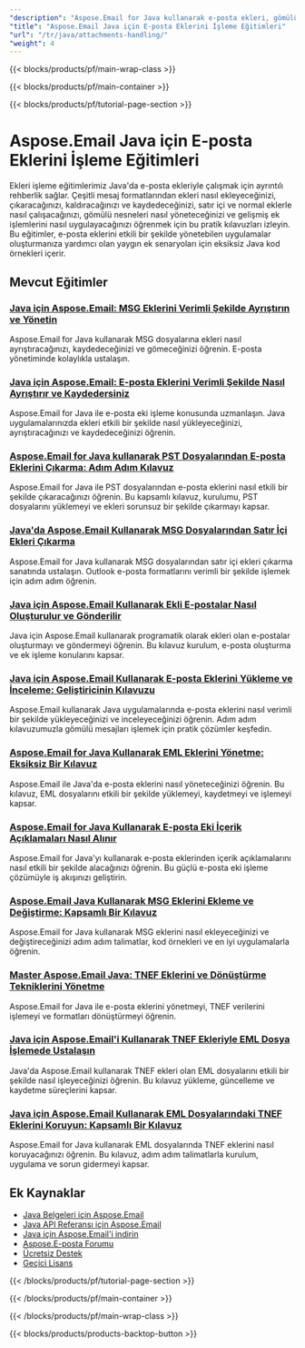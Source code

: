 ```yaml
---
"description": "Aspose.Email for Java kullanarak e-posta ekleri, gömülü nesneler ve dosya işlemleriyle çalışmaya yönelik adım adım eğitimler."
"title": "Aspose.Email Java için E-posta Eklerini İşleme Eğitimleri"
"url": "/tr/java/attachments-handling/"
"weight": 4
---
```


{{< blocks/products/pf/main-wrap-class >}}

{{< blocks/products/pf/main-container >}}

{{< blocks/products/pf/tutorial-page-section >}}
# Aspose.Email Java için E-posta Eklerini İşleme Eğitimleri

Ekleri işleme eğitimlerimiz Java'da e-posta ekleriyle çalışmak için ayrıntılı rehberlik sağlar. Çeşitli mesaj formatlarından ekleri nasıl ekleyeceğinizi, çıkaracağınızı, kaldıracağınızı ve kaydedeceğinizi, satır içi ve normal eklerle nasıl çalışacağınızı, gömülü nesneleri nasıl yöneteceğinizi ve gelişmiş ek işlemlerini nasıl uygulayacağınızı öğrenmek için bu pratik kılavuzları izleyin. Bu eğitimler, e-posta eklerini etkili bir şekilde yönetebilen uygulamalar oluşturmanıza yardımcı olan yaygın ek senaryoları için eksiksiz Java kod örnekleri içerir.

## Mevcut Eğitimler

### [Java için Aspose.Email: MSG Eklerini Verimli Şekilde Ayrıştırın ve Yönetin](./aspose-email-java-master-msg-attachments-parsing/)
Aspose.Email for Java kullanarak MSG dosyalarına ekleri nasıl ayrıştıracağınızı, kaydedeceğinizi ve gömeceğinizi öğrenin. E-posta yönetiminde kolaylıkla ustalaşın.

### [Java için Aspose.Email: E-posta Eklerini Verimli Şekilde Nasıl Ayrıştırır ve Kaydedersiniz](./aspose-email-java-parse-save-attachments/)
Aspose.Email for Java ile e-posta eki işleme konusunda uzmanlaşın. Java uygulamalarınızda ekleri etkili bir şekilde nasıl yükleyeceğinizi, ayrıştıracağınızı ve kaydedeceğinizi öğrenin.

### [Aspose.Email for Java kullanarak PST Dosyalarından E-posta Eklerini Çıkarma: Adım Adım Kılavuz](./extract-email-attachments-pst-aspose-java/)
Aspose.Email for Java ile PST dosyalarından e-posta eklerini nasıl etkili bir şekilde çıkaracağınızı öğrenin. Bu kapsamlı kılavuz, kurulumu, PST dosyalarını yüklemeyi ve ekleri sorunsuz bir şekilde çıkarmayı kapsar.

### [Java'da Aspose.Email Kullanarak MSG Dosyalarından Satır İçi Ekleri Çıkarma](./extract-inline-attachments-msg-files-java-aspose-email/)
Aspose.Email for Java kullanarak MSG dosyalarından satır içi ekleri çıkarma sanatında ustalaşın. Outlook e-posta formatlarını verimli bir şekilde işlemek için adım adım öğrenin.

### [Java için Aspose.Email Kullanarak Ekli E-postalar Nasıl Oluşturulur ve Gönderilir](./build-send-emails-attachments-aspose-email-java/)
Java için Aspose.Email kullanarak programatik olarak ekleri olan e-postalar oluşturmayı ve göndermeyi öğrenin. Bu kılavuz kurulum, e-posta oluşturma ve ek işleme konularını kapsar.

### [Java için Aspose.Email Kullanarak E-posta Eklerini Yükleme ve İnceleme: Geliştiricinin Kılavuzu](./aspose-email-java-load-inspect-attachments/)
Aspose.Email kullanarak Java uygulamalarında e-posta eklerini nasıl verimli bir şekilde yükleyeceğinizi ve inceleyeceğinizi öğrenin. Adım adım kılavuzumuzla gömülü mesajları işlemek için pratik çözümler keşfedin.

### [Aspose.Email for Java Kullanarak EML Eklerini Yönetme: Eksiksiz Bir Kılavuz](./manage-eml-attachments-aspose-email-java/)
Aspose.Email ile Java'da e-posta eklerini nasıl yöneteceğinizi öğrenin. Bu kılavuz, EML dosyalarını etkili bir şekilde yüklemeyi, kaydetmeyi ve işlemeyi kapsar.

### [Aspose.Email for Java Kullanarak E-posta Eki İçerik Açıklamaları Nasıl Alınır](./retrieve-email-attachment-content-descriptions-aspose-email-java/)
Aspose.Email for Java'yı kullanarak e-posta eklerinden içerik açıklamalarını nasıl etkili bir şekilde alacağınızı öğrenin. Bu güçlü e-posta eki işleme çözümüyle iş akışınızı geliştirin.

### [Aspose.Email Java Kullanarak MSG Eklerini Ekleme ve Değiştirme: Kapsamlı Bir Kılavuz](./mastering-attachment-manipulation-aspose-email-java/)
Aspose.Email for Java kullanarak MSG eklerini nasıl ekleyeceğinizi ve değiştireceğinizi adım adım talimatlar, kod örnekleri ve en iyi uygulamalarla öğrenin.

### [Master Aspose.Email Java: TNEF Eklerini ve Dönüştürme Tekniklerini Yönetme](./aspose-email-java-tnef-attachments-guide/)
Aspose.Email for Java ile e-posta eklerini yönetmeyi, TNEF verilerini işlemeyi ve formatları dönüştürmeyi öğrenin.

### [Java için Aspose.Email'i Kullanarak TNEF Ekleriyle EML Dosya İşlemede Ustalaşın](./aspose-email-java-eml-tnef-handling/)
Java'da Aspose.Email kullanarak TNEF ekleri olan EML dosyalarını etkili bir şekilde nasıl işleyeceğinizi öğrenin. Bu kılavuz yükleme, güncelleme ve kaydetme süreçlerini kapsar.

### [Java için Aspose.Email Kullanarak EML Dosyalarındaki TNEF Eklerini Koruyun: Kapsamlı Bir Kılavuz](./preserve-tnef-attachments-eml-aspose-email-java/)
Aspose.Email for Java kullanarak EML dosyalarında TNEF eklerini nasıl koruyacağınızı öğrenin. Bu kılavuz, adım adım talimatlarla kurulum, uygulama ve sorun gidermeyi kapsar.

## Ek Kaynaklar

- [Java Belgeleri için Aspose.Email](https://docs.aspose.com/email/java/)
- [Java API Referansı için Aspose.Email](https://reference.aspose.com/email/java/)
- [Java için Aspose.Email'i indirin](https://releases.aspose.com/email/java/)
- [Aspose.E-posta Forumu](https://forum.aspose.com/c/email)
- [Ücretsiz Destek](https://forum.aspose.com/)
- [Geçici Lisans](https://purchase.aspose.com/temporary-license/)

{{< /blocks/products/pf/tutorial-page-section >}}

{{< /blocks/products/pf/main-container >}}

{{< /blocks/products/pf/main-wrap-class >}}

{{< blocks/products/products-backtop-button >}}